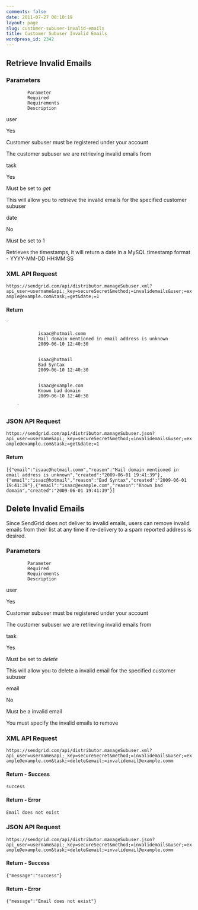 ```yaml
---
comments: false
date: 2011-07-27 08:10:19
layout: page
slug: customer-subuser-invalid-emails
title: Customer Subuser Invalid Emails
wordpress_id: 2342
---
```





## Retrieve Invalid Emails





### Parameters






		


			Parameter
			Required
			Requirements
			Description
		
		


			
user

			
Yes

			
Customer subuser must be registered under
			your account

			
The customer subuser we are retrieving
			invalid emails from

		
		


			
task

			
Yes

			
Must be set to _get_

			
This will allow you to retrieve the invalid
			emails for the specified customer subuser

		
		


			
date

			
No

			
Must be set to 1

			
Retrieves the timestamps, it will return a
			date in a MySQL timestamp format - YYYY-MM-DD HH:MM:SS

		





### XML API Request



`https://sendgrid.com/api/distributor.manageSubuser.xml?api_user=username&api;_key=secureSecret&method;=invalidemails&user;=example@example.com&task;=get&date;=1`



#### Return


`
			
				isaac@hotmail.comm
				Mail domain mentioned in email address is unknown
				2009-06-10 12:40:30
			
			
				isaac@hotmail
				Bad Syntax
				2009-06-10 12:40:30
			
			
				isaac@example.com
				Known bad domain
				2009-06-10 12:40:30
			
		`



### JSON API Request



`https://sendgrid.com/api/distributor.manageSubuser.json?api_user=username&api;_key=secureSecret&method;=invalidemails&user;=example@example.com&task;=get&date;=1`



#### Return


`[{"email":"isaac@hotmail.comm","reason":"Mail domain mentioned in email address is unknown","created":"2009-06-01 19:41:39"},{"email":"isaac@hotmail","reason":"Bad Syntax","created":"2009-06-01 19:41:39"},{"email":"isaac@example.com","reason":"Known bad domain","created":"2009-06-01 19:41:39"}]`




## Delete Invalid Emails





Since SendGrid does not deliver to invalid emails, users can remove invalid emails from their list at any time if re-delivery to a spam reported address is desired.





### Parameters






		


			Parameter
			Required
			Requirements
			Description
		
		


			
user

			
Yes

			
Customer subuser must be registered under
			your account

			
The customer subuser we are retrieving
			invalid emails from

		
		


			
task

			
Yes

			
Must be set to _delete_

			
This will allow you to delete a invalid email
			for the specified customer subuser

		
		


			
email

			
No

			
Must be a invalid email

			
You must specify the invalid emails to remove

		





### XML API Request



`https://sendgrid.com/api/distributor.manageSubuser.xml?api_user=username&api;_key=secureSecret&method;=invalidemails&user;=example@example.com&task;=delete&email;=invalidemail@example.comm`



#### Return - Success



`
			success
		`



#### Return - Error



`
			Email does not exist
		`



### JSON API Request





`https://sendgrid.com/api/distributor.manageSubuser.json?api_user=username&api;_key=secureSecret&method;=invalidemails&user;=example@example.com&task;=delete&email;=invalidemail@example.comm`



#### Return - Success



`{"message":"success"}`



#### Return - Error



`{"message":"Email does not exist"}`



